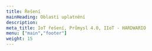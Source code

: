 ```yaml
---
title: Řešení
mainHeading: Oblasti uplatnění
description:
meta_title: IoT řešení, Průmysl 4.0, IIoT - HARDWARIO
menu: ["main","footer"]
weight: 15
---
```

